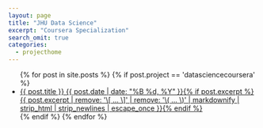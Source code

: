 ```yaml
---
layout: page
title: "JHU Data Science"
excerpt: "Coursera Specialization"
search_omit: true
categories:
  - projecthome
---
```


<ul class="post-list">
{% for post in site.posts %}
{% if post.project == 'datasciencecoursera' %}
  <li><article><a href="{{ site.url }}{{ post.url }}">{{ post.title }} <span class="entry-date"><time datetime="{{ post.date | date_to_xmlschema }}">{{ post.date | date: "%B %d, %Y" }}</time></span>{% if post.excerpt %} <span class="excerpt">{{ post.excerpt | remove: '\[ ... \]' | remove: '\( ... \)' | markdownify | strip_html | strip_newlines | escape_once }}</span>{% endif %}</a></article></li>
{% endif %}
{% endfor %}
</ul>